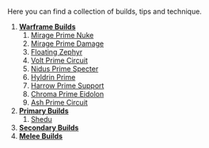 Here you can find a collection of builds, tips and technique.
1. <b>[Warframe Builds](./builds.md)</b>
    1. [Mirage Prime Nuke](./builds.md#mirage-nuke)
    2. [Mirage Prime Damage](./builds.md#mirage-damage)
    3. [Floating Zephyr](./builds.md#zephyr-fly)
    4. [Volt Prime Circuit](./builds.md#volt-circuit)
    5. [Nidus Prime Specter](./builds.md#nidus-specter)
    6. [Hyldrin Prime](./builds.md#hyldrin)
    7. [Harrow Prime Support](./builds.md#harrow-support)
    8. [Chroma Prime Eidolon](./builds.md#chroma-eidolon)
    9. [Ash Prime Circuit](./builds.md#ash-circuit)
2. <b>[Primary Builds](./builds.md)</b>
    1. [Shedu](./builds.md#shedu)
3. <b>[Secondary Builds](./builds.md)</b>
4. <b>[Melee Builds](./builds.md)</b>